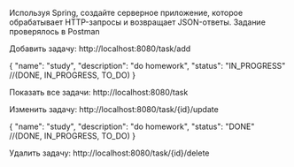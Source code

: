 Используя Spring, создайте серверное приложение, 
которое обрабатывает HTTP-запросы и возвращает JSON-ответы.
Задание проверялось в Postman

Добавить задачу: http://localhost:8080/task/add

{
    "name": "study",
    "description": "do homework",
    "status": "IN_PROGRESS"         //(DONE, IN_PROGRESS, TO_DO)
}

Показать все задачи: http://localhost:8080/task

Изменить задачу: http://localhost:8080/task/{id}/update

{
    "name": "study",
    "description": "do homework",
    "status": "DONE"                //(DONE, IN_PROGRESS, TO_DO)
}

Удалить задачу: http://localhost:8080/task/{id}/delete
